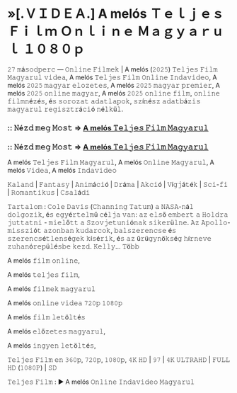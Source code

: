 # »[.ＶＩＤＥＡ.] A melós Ｔｅｌｊｅｓ Ｆｉｌｍ Ｏｎｌｉｎｅ Ｍａｇｙａｒｕｌ １０８０ｐ  

𝟸𝟽 𝚖á𝚜𝚘𝚍𝚙𝚎𝚛𝚌 — 𝙾𝚗𝚕𝚒𝚗𝚎 𝙵𝚒𝚕𝚖𝚎𝚔 | A melós (𝟸𝟶𝟸𝟻) 𝚃𝚎𝚕𝚓𝚎𝚜 𝙵𝚒𝚕𝚖 𝙼𝚊𝚐𝚢𝚊𝚛𝚞𝚕 𝚟𝚒𝚍𝚎𝚊, A melós 𝚃𝚎𝚕𝚓𝚎𝚜 𝙵𝚒𝚕𝚖 𝙾𝚗𝚕𝚒𝚗𝚎 𝙸𝚗𝚍𝚊𝚟𝚒𝚍𝚎𝚘, A melós 𝟸𝟶𝟸𝟻 𝚖𝚊𝚐𝚢𝚊𝚛 𝚎𝚕𝚘𝚣𝚎𝚝𝚎𝚜, A melós 𝟸𝟶𝟸𝟻 𝚖𝚊𝚐𝚢𝚊𝚛 𝚙𝚛𝚎𝚖𝚒𝚎𝚛, A melós 𝟸𝟶𝟸𝟻 𝚘𝚗𝚕𝚒𝚗𝚎 𝚖𝚊𝚐𝚢𝚊𝚛, A melós 𝟸𝟶𝟸𝟻 𝚘𝚗𝚕𝚒𝚗𝚎 𝚏𝚒𝚕𝚖, 𝚘𝚗𝚕𝚒𝚗𝚎 𝚏𝚒𝚕𝚖𝚗é𝚣é𝚜, é𝚜 𝚜𝚘𝚛𝚘𝚣𝚊𝚝 𝚊𝚍𝚊𝚝𝚕𝚊𝚙𝚘𝚔, 𝚜𝚣í𝚗é𝚜𝚣 𝚊𝚍𝚊𝚝𝚋á𝚣𝚒𝚜 𝚖𝚊𝚐𝚢𝚊𝚛𝚞𝚕 𝚛𝚎𝚐𝚒𝚜𝚣𝚝𝚛á𝚌𝚒ó 𝚗é𝚕𝚔ü𝚕.

### :: 𝙽é𝚣𝚍 𝚖𝚎𝚐 𝙼𝚘𝚜𝚝 => [A melós 𝚃𝚎𝚕𝚓𝚎𝚜 𝙵𝚒𝚕𝚖 𝙼𝚊𝚐𝚢𝚊𝚛𝚞𝚕](https://t.co/GTOmthXOD7)

### :: 𝙽é𝚣𝚍 𝚖𝚎𝚐 𝙼𝚘𝚜𝚝 => [A melós 𝚃𝚎𝚕𝚓𝚎𝚜 𝙵𝚒𝚕𝚖 𝙼𝚊𝚐𝚢𝚊𝚛𝚞𝚕](https://t.co/GTOmthXOD7)

A melós 𝚃𝚎𝚕𝚓𝚎𝚜 𝙵𝚒𝚕𝚖 𝙼𝚊𝚐𝚢𝚊𝚛𝚞𝚕, A melós 𝙾𝚗𝚕𝚒𝚗𝚎 𝙼𝚊𝚐𝚢𝚊𝚛𝚞𝚕, A melós 𝚅𝚒𝚍𝚎𝚊, A melós 𝙸𝚗𝚍𝚊𝚟𝚒𝚍𝚎𝚘

𝙺𝚊𝚕𝚊𝚗𝚍 | 𝙵𝚊𝚗𝚝𝚊𝚜𝚢 | 𝙰𝚗𝚒𝚖á𝚌𝚒ó | 𝙳𝚛á𝚖𝚊 | 𝙰𝚔𝚌𝚒ó | 𝚅í𝚐𝚓á𝚝é𝚔 | 𝚂𝚌𝚒-𝚏𝚒 | 𝚁𝚘𝚖𝚊𝚗𝚝𝚒𝚔𝚞𝚜 | 𝙲𝚜𝚊𝚕á𝚍𝚒

𝚃𝚊𝚛𝚝𝚊𝚕𝚘𝚖 : 𝙲𝚘𝚕𝚎 𝙳𝚊𝚟𝚒𝚜 (𝙲𝚑𝚊𝚗𝚗𝚒𝚗𝚐 𝚃𝚊𝚝𝚞𝚖) 𝚊 𝙽𝙰𝚂𝙰-𝚗á𝚕 𝚍𝚘𝚕𝚐𝚘𝚣𝚒𝚔, é𝚜 𝚎𝚐𝚢é𝚛𝚝𝚎𝚕𝚖ű 𝚌é𝚕𝚓𝚊 𝚟𝚊𝚗: 𝚊𝚣 𝚎𝚕𝚜ő 𝚎𝚖𝚋𝚎𝚛𝚝 𝚊 𝙷𝚘𝚕𝚍𝚛𝚊 𝚓𝚞𝚝𝚝𝚊𝚝𝚗𝚒 - 𝚖𝚒𝚎𝚕ő𝚝𝚝 𝚊 𝚂𝚣𝚘𝚟𝚓𝚎𝚝𝚞𝚗𝚒ó𝚗𝚊𝚔 𝚜𝚒𝚔𝚎𝚛ü𝚕𝚗𝚎. 𝙰𝚣 𝙰𝚙𝚘𝚕𝚕𝚘-𝚖𝚒𝚜𝚜𝚣𝚒ó𝚝 𝚊𝚣𝚘𝚗𝚋𝚊𝚗 𝚔𝚞𝚍𝚊𝚛𝚌𝚘𝚔, 𝚋𝚊𝚕𝚜𝚣𝚎𝚛𝚎𝚗𝚌𝚜𝚎 é𝚜 𝚜𝚣𝚎𝚛𝚎𝚗𝚌𝚜é𝚝𝚕𝚎𝚗𝚜é𝚐𝚎𝚔 𝚔í𝚜é𝚛𝚒𝚔, é𝚜 𝚊𝚣 ű𝚛ü𝚐𝚢𝚗ö𝚔𝚜é𝚐 𝚑í𝚛𝚗𝚎𝚟𝚎 𝚣𝚞𝚑𝚊𝚗ó𝚛𝚎𝚙ü𝚕é𝚜𝚋𝚎 𝚔𝚎𝚣𝚍. 𝙺𝚎𝚕𝚕𝚢… 𝚃ö𝚋𝚋

A melós 𝚏𝚒𝚕𝚖 𝚘𝚗𝚕𝚒𝚗𝚎,

A melós 𝚝𝚎𝚕𝚓𝚎𝚜 𝚏𝚒𝚕𝚖,

A melós 𝚏𝚒𝚕𝚖𝚎𝚔 𝚖𝚊𝚐𝚢𝚊𝚛𝚞𝚕

A melós 𝚘𝚗𝚕𝚒𝚗𝚎 𝚟𝚒𝚍𝚎𝚊 𝟽𝟸𝟶𝚙 𝟷𝟶𝟾𝟶𝚙

A melós 𝚏𝚒𝚕𝚖 𝚕𝚎𝚝ö𝚕𝚝é𝚜

A melós 𝚎𝚕ő𝚣𝚎𝚝𝚎𝚜 𝚖𝚊𝚐𝚢𝚊𝚛𝚞𝚕,

A melós 𝚒𝚗𝚐𝚢𝚎𝚗 𝚕𝚎𝚝ö𝚕𝚝é𝚜,

𝚃𝚎𝚕𝚓𝚎𝚜 𝙵𝚒𝚕𝚖 𝚎𝚗 𝟹𝟼𝟶𝚙, 𝟽𝟸𝟶𝚙, 𝟷𝟶𝟾𝟶𝚙, 𝟺𝙺 𝙷𝙳 | 𝟿𝟽 | 𝟺𝙺 𝚄𝙻𝚃𝚁𝙰𝙷𝙳 | 𝙵𝚄𝙻𝙻 𝙷𝙳 (𝟷𝟶𝟾𝟶𝙿) | 𝚂𝙳

𝚃𝚎𝚕𝚓𝚎𝚜 𝙵𝚒𝚕𝚖 : ▶️ A melós 𝙾𝚗𝚕𝚒𝚗𝚎 𝙸𝚗𝚍𝚊𝚟𝚒𝚍𝚎𝚘 𝙼𝚊𝚐𝚢𝚊𝚛𝚞𝚕
